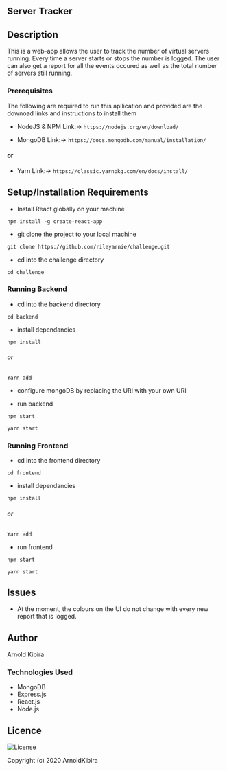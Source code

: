 ## Server Tracker

## Description

This is a web-app allows the user to track the number of virtual servers running. Every time a server starts or stops the number is logged. The user can also get a report for all the events occured as well as the total number of servers still running.

### Prerequisites

The following are required to run this apllication and provided are the downoad links and instructions to install them

- NodeJS & NPM
  Link:-> `https://nodejs.org/en/download/`

- MongoDB
  Link:-> `https://docs.mongodb.com/manual/installation/`

#### or

- Yarn
  Link:-> `https://classic.yarnpkg.com/en/docs/install/`

## Setup/Installation Requirements

- Install React globally on your machine

```
npm install -g create-react-app
```

- git clone the project to your local machine

```
git clone https://github.com/rileyarnie/challenge.git
```

- cd into the challenge directory

```
cd challenge
```

### Running Backend

- cd into the backend directory

```
cd backend
```

- install dependancies

```
npm install
```

###### or

```
Yarn add
```

- configure mongoDB by replacing the URI with your own URI

- run backend

```
npm start
```

```
yarn start
```

### Running Frontend

- cd into the frontend directory

```
cd frontend
```

- install dependancies

```
npm install
```

###### or

```
Yarn add
```

- run frontend

```
npm start
```

```
yarn start
```

## Issues

- At the moment, the colours on the UI do not change with every new report that is logged.

## Author

Arnold Kibira

### Technologies Used

- MongoDB
- Express.js
- React.js
- Node.js

## Licence

[![License](https://img.shields.io/packagist/l/loopline-systems/closeio-api-wrapper.svg)](http://opensource.org/licenses/MIT)

Copyright (c) 2020 ArnoldKibira
